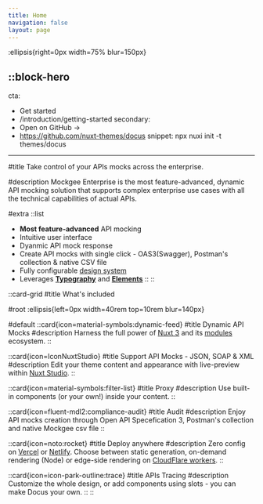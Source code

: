 ```yaml
---
title: Home
navigation: false
layout: page
---
```


:ellipsis{right=0px width=75% blur=150px}

::block-hero
---
cta:
  - Get started
  - /introduction/getting-started
secondary:
  - Open on GitHub →
  - https://github.com/nuxt-themes/docus
snippet: npx nuxi init -t themes/docus
---

#title
Take control of your APIs mocks across the enterprise.

#description
Mockgee Enterprise is the most feature-advanced, dynamic API mocking solution that supports complex enterprise use cases with all the technical capabilities of actual APIs.

#extra
  ::list
  - **Most feature-advanced** API mocking
  - Intuitive user interface
  - Dyanmic API mock response
  - Create API mocks with single click - OAS3(Swagger), Postman's collection & native CSV file
  - Fully configurable [design system](https://github.com/nuxt-themes/tokens)
  - Leverages [**Typography**](https://typography.nuxt.space/) and [**Elements**](https://elements.nuxt.dev)
  ::
::

::card-grid
#title
What's included

#root
:ellipsis{left=0px width=40rem top=10rem blur=140px}

#default
  ::card{icon=material-symbols:dynamic-feed}
  #title
  Dynamic API Mocks
  #description
  Harness the full power of [Nuxt 3](https://v3.nuxtjs.org) and its [modules](https://modules.nuxtjs.org) ecosystem.
  ::

  ::card{icon=IconNuxtStudio}
  #title
  Support API Mocks - JSON, SOAP & XML
  #description
  Edit your theme content and appearance with live-preview within [Nuxt Studio](https://nuxt.studio).
  ::

  ::card{icon=material-symbols:filter-list}
  #title
  Proxy
  #description
  Use built-in components (or your own!) inside your content.
  ::

  ::card{icon=fluent-mdl2:compliance-audit}
  #title
  Audit 
  #description
  Enjoy API mocks creation through Open API Specefication 3, Postman's collection and native Mockgee csv file
  ::

  ::card{icon=noto:rocket}
  #title
  Deploy anywhere
  #description
  Zero config on [Vercel](https://vercel.com) or [Netlify](https://netlify.com). Choose between static generation, on-demand rendering (Node) or edge-side rendering on [CloudFlare workers](https://workers.cloudflare.com).
  ::

  ::card{icon=icon-park-outline:trace}
  #title
  APIs Tracing
  #description
  Customize the whole design, or add components using slots - you can make Docus your own.
  ::
::